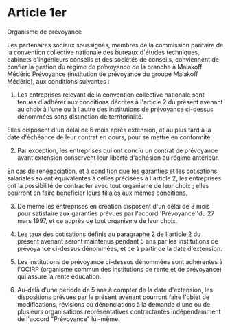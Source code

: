# Article 1er

Organisme de prévoyance 

Les partenaires sociaux soussignés, membres de la commission paritaire de la convention collective nationale des bureaux d'études techniques, cabinets d'ingénieurs conseils et des sociétés de conseils, conviennent de confier la gestion du régime de prévoyance de la branche à Malakoff Médéric Prévoyance (institution de prévoyance du groupe Malakoff Médéric), aux conditions suivantes :

1. Les entreprises relevant de la convention collective nationale sont tenues d'adhérer aux conditions décrites à l'article 2 du présent avenant au choix à l'une ou à l'autre des institutions de prévoyance ci-dessus dénommées sans distinction de territorialité.

Elles disposent d'un délai de 6 mois après extension, et au plus tard à la date d'échéance de leur contrat en cours, pour se mettre en conformité.

2. Par exception, les entreprises qui ont conclu un contrat de prévoyance avant extension conservent leur liberté d'adhésion au régime antérieur. 

En cas de renégociation, et à condition que les garanties et les cotisations salariales soient équivalentes à celles précisées à l'article 2, les entreprises ont la possibilité de contracter avec tout organisme de leur choix ; elles pourront en faire bénéficier leurs filiales aux mêmes conditions. 

3. De même les entreprises en création disposent d'un délai de 3 mois pour satisfaire aux garanties prévues par l'accord''Prévoyance''du 27 mars 1997, et ce auprès de tout organisme de leur choix. 

4. Les taux des cotisations définis au paragraphe 2 de l'article 2 du présent avenant seront maintenus pendant 5 ans par les institutions de prévoyance ci-dessus dénommées, et ce à partir de la date d'extension.

5. Les institutions de prévoyance ci-dessus dénommées sont adhérentes à l'OCIRP (organisme commun des institutions de rente et de prévoyance) qui assure la rente éducation. 

6. Au-delà d'une période de 5 ans à compter de la date d'extension, les dispositions prévues par le présent avenant pourront faire l'objet de modifications, révisions ou dénonciations à la demande d'une ou de plusieurs organisations représentatives contractantes indépendamment de l'accord "Prévoyance" lui-même.


